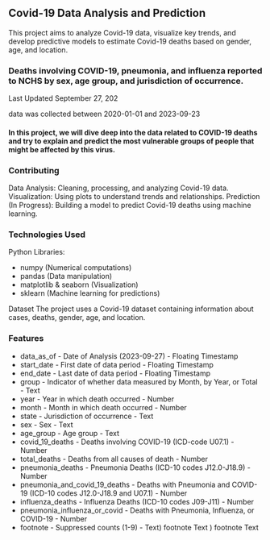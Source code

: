 ## Covid-19 Data Analysis and Prediction
This project aims to analyze Covid-19 data, visualize key trends, and develop predictive models to estimate Covid-19 deaths based on gender, age, and location.


### Deaths involving COVID-19, pneumonia, and influenza reported to NCHS by sex, age group, and jurisdiction of occurrence.
Last Updated
September 27, 202

data was collected between 2020-01-01 and 2023-09-23
#### In this project, we will dive deep into the data related to COVID-19 deaths and try to explain and predict the most vulnerable groups of people that might be affected by this virus.

### Contributing
Data Analysis: Cleaning, processing, and analyzing Covid-19 data.
Visualization: Using plots to understand trends and relationships.
Prediction (In Progress): Building a model to predict Covid-19 deaths using machine learning.

### Technologies Used

Python
Libraries:
  * numpy (Numerical computations)
  * pandas (Data manipulation)
  * matplotlib & seaborn (Visualization)
  * sklearn (Machine learning for predictions)

Dataset
The project uses a Covid-19 dataset containing information about cases, deaths, gender, age, and location.

### Features
* data_as_of - Date of Analysis (2023-09-27)	 - Floating Timestamp 
* start_date - First date of data period - Floating Timestamp
* end_date - Last date of data period - Floating Timestamp
* group - Indicator of whether data measured by Month, by Year, or Total - Text
* year - Year in which death occurred - Number
* month - Month in which death occurred - Number
* state - Jurisdiction of occurrence - Text
* sex - Sex - Text
* age_group - Age group - Text
* covid_19_deaths - Deaths involving COVID-19 (ICD-code U07.1) - Number
* total_deaths - Deaths from all causes of death - Number
* pneumonia_deaths - Pneumonia Deaths (ICD-10 codes J12.0-J18.9) - Number
* pneumonia_and_covid_19_deaths - Deaths with Pneumonia and COVID-19 (ICD-10 codes J12.0-J18.9 and U07.1) - Number
* influenza_deaths - Influenza Deaths (ICD-10 codes J09-J11) - Number
* pneumonia_influenza_or_covid - Deaths with Pneumonia, Influenza, or COVID-19 - Number
* footnote - Suppressed counts (1-9) - Text)	footnote	Text
)	footnote	Text

